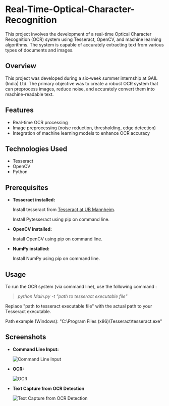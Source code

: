 # Real-Time-Optical-Character-Recognition
This project involves the development of a real-time Optical Character Recognition (OCR) system using Tesseract, OpenCV, and machine learning algorithms. The system is capable of accurately extracting text from various types of documents and images.

## Overview

This project was developed during a six-week summer internship at GAIL (India) Ltd. The primary objective was to create a robust OCR system that can preprocess images, reduce noise, and accurately convert them into machine-readable text.


## Features
- Real-time OCR processing
- Image preprocessing (noise reduction, thresholding, edge detection)
- Integration of machine learning models to enhance OCR accuracy


## Technologies Used
- Tesseract
- OpenCV
- Python


## Prerequisites 

- **Tesseract installed:**
  
  Install tesseract from [Tesseract at UB Mannheim](https://github.com/UB-Mannheim/tesseract/wiki).
  
  Install Pytesseract using pip on command line.

- **OpenCV installed:**
  
  Install OpenCV using pip on command line.

- **NumPy installed:**

  Install NumPy using pip on command line.


## Usage 

To run the OCR system (via command line), use the following command :

> _python Main.py -t "path to tesseract executable file"_

Replace "path to tesseract executable file" with the actual path to your Tesseract executable.

Path example (Windows): "C:\Program Files (x86)\Tesseract\tesseract.exe"


## Screenshots

- **Command Line Input:**
  
  ![Command Line Input](https://github.com/user-attachments/assets/752c191e-a70f-4a86-acba-467816bfb4cf)


- **OCR:**

  ![OCR](https://github.com/user-attachments/assets/83441c59-1a06-44c4-a820-8e2d6a160c8e)


- **Text Capture from OCR Detection**

  ![Text Capture from OCR Detection](https://github.com/user-attachments/assets/3ae063a6-4c11-4657-9a3a-75e25f3c6d0f)



